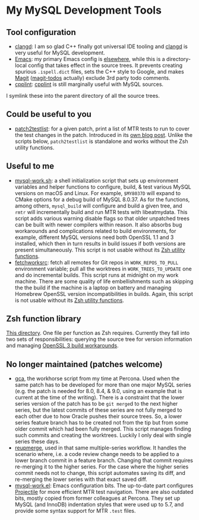 # My MySQL Development Tools

## Tool configuration

- [clangd](https://github.com/laurynas-biveinis/dotfiles/blob/master/mysql-work/vilniusdb/.clangd):
  I am so glad C++ finally got universal IDE tooling and
  [clangd](https://clangd.llvm.org) is very useful for MySQL development.
- [Emacs](https://github.com/laurynas-biveinis/dotfiles/blob/master/mysql-work/vilniusdb/.dir-locals.el):
  my primary Emacs config is
  [elsewhere](https://github.com/laurynas-biveinis/dotfiles/tree/master/emacs/.emacs.d),
  while this is a directory-local config that takes effect in the source trees.
  It prevents creating spurious `.ispell.dict` files, sets the C++ style to
  Google, and makes [Magit](https://magit.vc)
  ([magit-todos](https://github.com/alphapapa/magit-todos) actually) exclude 3rd
  party todo comments.
- [cpplint](https://github.com/laurynas-biveinis/dotfiles/blob/master/mysql-work/vilniusdb/CPPLINT.cfg):
  [cpplint](https://github.com/cpplint/cpplint) is still marginally useful with
  MySQL sources.

I symlink these into the parent directory of all the source trees.

## Could be useful to you

- [patch2testlist](https://github.com/laurynas-biveinis/dotfiles/blob/master/mysql-work/usr/bin/patch2testlist):
  for a given patch, print a list of MTR tests to run to cover the test changes
  in the patch. Introduced in its [own blog
  post](https://of-code.blogspot.com/2024/01/introducing-patch2testlist-for-mysql.html).
  Unlike the scripts below, `patch2testlist` is standalone and works without the
  Zsh utility functions.

## Useful to me

- [mysql-work.sh](https://github.com/laurynas-biveinis/dotfiles/blob/master/mysql-work/.zsh.d/rc/mysql-work.sh):
  a shell initialization script that sets up environment variables and helper
  functions to configure, build, & test various MySQL versions on macOS and
  Linux. For example, `$MY8037D` will expand to CMake options for a debug build
  of MySQL 8.0.37. As for the functions, among others, `mysql_build` will
  configure and build a given tree, and `rmtr` will incrementally build and run
  MTR tests with libeatmydata. This script adds various warning disable flags so
  that older unpatched trees can be built with newer compilers within reason. It
  also absorbs bug workarounds and complications related to build environments,
  for example, different MySQL versions need both OpenSSL 1.1 and 3 installed,
  which then in turn results in build issues if both versions are present
  simultaneously. This script is not usable without its [Zsh utility
  functions](https://github.com/laurynas-biveinis/dotfiles/tree/master/mysql-work/.zsh.d/functions).
- [fetchworksrc](https://github.com/laurynas-biveinis/dotfiles/blob/master/mysql-work/usr/bin/fetchworksrc):
  fetch all remotes for Git repos in `WORK_REPOS_TO_PULL` environment variable;
  pull all the worktrees in `WORK_TREES_TO_UPDATE` one and do incremental
  builds. This script runs at midnight on my work machine. There are some
  quality of life embellishments such as skipping the the build if the machine
  is a laptop on battery and managing Homebrew OpenSSL version incompatibilities
  in builds. Again, this script is not usable without its [Zsh utility
  functions](https://github.com/laurynas-biveinis/dotfiles/tree/master/mysql-work/.zsh.d/functions).

## Zsh function library

[This
directory](https://github.com/laurynas-biveinis/dotfiles/tree/master/mysql-work/.zsh.d/functions).
One file per function as Zsh requires. Currently they fall into two sets of
responsibilities: querying the source tree for version information and managing
[OpenSSL 3 build workarounds](https://github.com/laurynas-biveinis/dotfiles/blob/master/mysql-work/.zsh.d/functions/mysql_need_openssl3_workaround).

## No longer maintained (patches welcome)

- [gca](https://github.com/laurynas-biveinis/dotfiles/blob/master/mysql-work/usr/bin/gca),
  the workhorse script from my time at Percona. Used when the same patch has to
  be developed for more than one major MySQL series (e.g. the patch is needed
  for 8.0, 8.4, & 9.0, using an example that is current at the time of the
  writing). There is a constraint that the lower series version of the patch has
  to be `git merge`d to the next higher series, but the latest commits of these
  series are not fully merged to each other due to how Oracle pushes their
  source trees. So, a lower series feature branch has to be created not from the
  tip but from some older commit which had been fully merged. This script
  manages finding such commits and creating the worktrees. Luckily I only deal
  with single series these days.
- [reupmerge](https://github.com/laurynas-biveinis/dotfiles/blob/master/mysql-work/usr/bin/reupmerge),
  used in that same multiple-series workflow. It handles the scenario where,
  i.e. a code review change needs to be applied to a lower branch commit in a
  feature branch. Changing that commit requires re-merging it to the higher
  series. For the case where the higher series commit needs not to change, this
  script automates saving its diff, and re-merging the lower series with that
  exact saved diff.
- [mysql-work.el](https://github.com/laurynas-biveinis/dotfiles/blob/master/mysql-work/.emacs.d/dotfiles/mysql-work.el):
  Emacs configuration bits. The up-to-date part configures
  [Projectile](https://projectile.mx) for more efficient MTR test navigation.
  There are also outdated bits, mostly copied from former colleagues at Percona.
  They set up MySQL (and InnoDB) indentation styles that were used up to 5.7,
  and provide some syntax support for MTR `.test` files.
